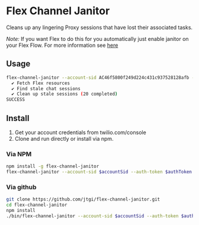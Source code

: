 # Flex Channel Janitor
Cleans up any lingering Proxy sessions that have lost their associated tasks.

*Note:* If you want Flex to do this for you automatically just enable janitor on your Flex Flow. For more information see [here](https://www.twilio.com/docs/flex/api/flow#create-a-flex-flow-with-studio)

## Usage
```sh
flex-channel-janitor --account-sid AC46f5800f249d224c431c937528128afb --auth-token 73286632772f1fc262a05fbgaaj6h2de
  ✔ Fetch Flex resources
  ✔ Find stale chat sessions
  ✔ Clean up stale sessions (20 completed)
SUCCESS
```

## Install
1. Get your account credentials from twilio.com/console
2. Clone and run directly or install via npm.

### Via NPM
```sh
npm install -g flex-channel-janitor
flex-channel-janitor --account-sid $accountSid --auth-token $authToken
```

### Via github
```sh
git clone https://github.com/jtgi/flex-channel-janitor.git
cd flex-channel-janitor
npm install
./bin/flex-channel-janitor --account-sid $accountSid --auth-token $authToken
```
